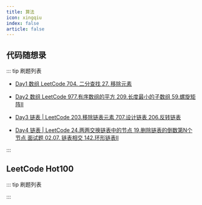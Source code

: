 ```yaml
---
title: 算法
icon: xingqiu
index: false
article: false
---
```


## 代码随想录

::: tip 刷题列表

- [Day1 数组 LeetCode 704. 二分查找 27. 移除元素](carl/day1.md)

- [Day2 数组 LeetCode 977.有序数组的平方 209.长度最小的子数组 59.螺旋矩阵II](carl/day2.md)

- [Day3 链表 | LeetCode 203.移除链表元素 707.设计链表 206.反转链表](carl/day3.md)

- [Day4 链表 | LeetCode 24.两两交换链表中的节点 19.删除链表的倒数第N个节点 面试题 02.07. 链表相交 142.环形链表II](carl/day4.md)

:::

## LeetCode Hot100

::: tip 刷题列表

:::

<!-- more -->